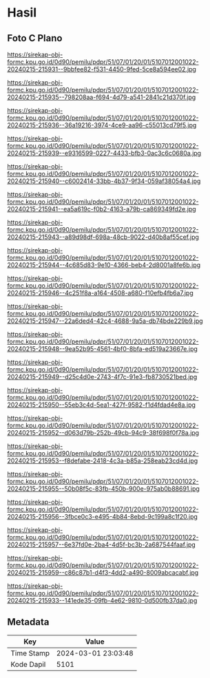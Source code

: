 # Hasil

## Foto C Plano

https://sirekap-obj-formc.kpu.go.id/0d90/pemilu/pdpr/51/07/01/20/01/5107012001022-20240215-215931--9bbfee82-f531-4450-9fed-5ce8a594ee02.jpg

https://sirekap-obj-formc.kpu.go.id/0d90/pemilu/pdpr/51/07/01/20/01/5107012001022-20240215-215935--798208aa-f694-4d79-a541-2841c21d370f.jpg

https://sirekap-obj-formc.kpu.go.id/0d90/pemilu/pdpr/51/07/01/20/01/5107012001022-20240215-215936--36a19216-3974-4ce9-aa96-c55013cd79f5.jpg

https://sirekap-obj-formc.kpu.go.id/0d90/pemilu/pdpr/51/07/01/20/01/5107012001022-20240215-215939--e9316599-0227-4433-bfb3-0ac3c6c0680a.jpg

https://sirekap-obj-formc.kpu.go.id/0d90/pemilu/pdpr/51/07/01/20/01/5107012001022-20240215-215940--c6002414-33bb-4b37-9f34-059af38054a4.jpg

https://sirekap-obj-formc.kpu.go.id/0d90/pemilu/pdpr/51/07/01/20/01/5107012001022-20240215-215941--ea5a619c-f0b2-4163-a79b-ca869349fd2e.jpg

https://sirekap-obj-formc.kpu.go.id/0d90/pemilu/pdpr/51/07/01/20/01/5107012001022-20240215-215943--a89d98df-698a-48cb-9022-d40b8af55cef.jpg

https://sirekap-obj-formc.kpu.go.id/0d90/pemilu/pdpr/51/07/01/20/01/5107012001022-20240215-215944--4c685d83-9e10-4366-beb4-2d8001a8fe6b.jpg

https://sirekap-obj-formc.kpu.go.id/0d90/pemilu/pdpr/51/07/01/20/01/5107012001022-20240215-215946--4c251f8a-a164-4508-a680-f10efb4fb6a7.jpg

https://sirekap-obj-formc.kpu.go.id/0d90/pemilu/pdpr/51/07/01/20/01/5107012001022-20240215-215947--22a6ded4-42c4-4688-9a5a-db74bde229b9.jpg

https://sirekap-obj-formc.kpu.go.id/0d90/pemilu/pdpr/51/07/01/20/01/5107012001022-20240215-215948--9ea52b95-4561-4bf0-8bfa-ed519a23667e.jpg

https://sirekap-obj-formc.kpu.go.id/0d90/pemilu/pdpr/51/07/01/20/01/5107012001022-20240215-215949--d25c4d0e-2743-4f7c-91e3-fb8730521bed.jpg

https://sirekap-obj-formc.kpu.go.id/0d90/pemilu/pdpr/51/07/01/20/01/5107012001022-20240215-215950--55eb3c4d-5ea1-427f-9582-f1d4fdad4e8a.jpg

https://sirekap-obj-formc.kpu.go.id/0d90/pemilu/pdpr/51/07/01/20/01/5107012001022-20240215-215952--d063d79b-252b-49cb-94c9-38f698f0f78a.jpg

https://sirekap-obj-formc.kpu.go.id/0d90/pemilu/pdpr/51/07/01/20/01/5107012001022-20240215-215953--f8defabe-2418-4c3a-b85a-258eab23cd4d.jpg

https://sirekap-obj-formc.kpu.go.id/0d90/pemilu/pdpr/51/07/01/20/01/5107012001022-20240215-215955--50b08f5c-83fb-450b-900e-975ab0b88691.jpg

https://sirekap-obj-formc.kpu.go.id/0d90/pemilu/pdpr/51/07/01/20/01/5107012001022-20240215-215956--3fbce0c3-e495-4b84-8ebd-9c199a8c1f20.jpg

https://sirekap-obj-formc.kpu.go.id/0d90/pemilu/pdpr/51/07/01/20/01/5107012001022-20240215-215957--6e37fd0e-2ba4-4d5f-bc3b-2a687544faaf.jpg

https://sirekap-obj-formc.kpu.go.id/0d90/pemilu/pdpr/51/07/01/20/01/5107012001022-20240215-215959--c86c87b1-d4f3-4dd2-a490-8009abcacabf.jpg

https://sirekap-obj-formc.kpu.go.id/0d90/pemilu/pdpr/51/07/01/20/01/5107012001022-20240215-215933--141ede35-09fb-4e62-9810-0d500fb37da0.jpg


## Metadata

| Key        | Value               |
| ---------- | ------------------- |
| Time Stamp | 2024-03-01 23:03:48 |
| Kode Dapil | 5101                |



